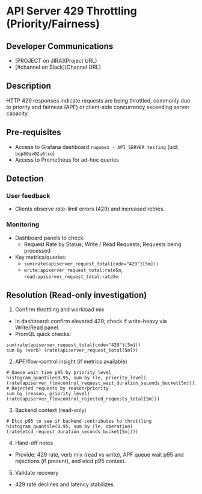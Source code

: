 # API Server 429 Throttling (Priority/Fairness)

## Developer Communications

- [PROJECT on JIRA](Project URL)
- [#channel on Slack](Channel URL)

## Description

HTTP 429 responses indicate requests are being throttled, commonly due to priority and fairness (APF) or client-side concurrency exceeding server capacity.

## Pre-requisites

- Access to Grafana dashboard `rugomez - API SERVER testing` (uid: `bep80qv02u6tce`)
- Access to Prometheus for ad-hoc queries

## Detection

### User feedback
- Clients observe rate-limit errors (429) and increased retries.

### Monitoring
- Dashboard panels to check:
  - Request Rate by Status; Write / Read Requests; Requests being processed
- Key metrics/queries:
  - `sum(rate(apiserver_request_total{code="429"}[5m]))`
  - `write:apiserver_request_total:rate5m`, `read:apiserver_request_total:rate5m`

## Resolution (Read-only investigation)

1) Confirm throttling and workload mix
- In dashboard: confirm elevated 429; check if write-heavy via Write/Read panel.
- PromQL quick checks:
```promql
sum(rate(apiserver_request_total{code="429"}[5m]))
sum by (verb) (rate(apiserver_request_total[5m]))
```

2) APF/flow-control insight (if metrics available)
```promql
# Queue wait time p95 by priority level
histogram_quantile(0.95, sum by (le, priority_level) (rate(apiserver_flowcontrol_request_wait_duration_seconds_bucket[5m])))
# Rejected requests by reason/priority
sum by (reason, priority_level) (rate(apiserver_flowcontrol_rejected_requests_total[5m]))
```

3) Backend context (read-only)
```promql
# Etcd p95 to see if backend contributes to throttling
histogram_quantile(0.95, sum by (le, operation) (rate(etcd_request_duration_seconds_bucket[5m])))
```

4) Hand-off notes
- Provide: 429 rate, verb mix (read vs write), APF queue wait p95 and rejections (if present), and etcd p95 context.

5) Validate recovery
- 429 rate declines and latency stabilizes.
